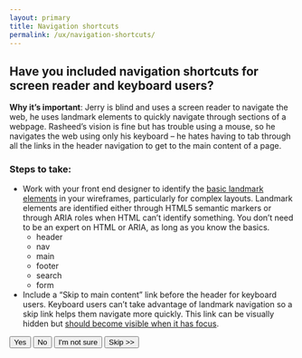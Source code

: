 ```yaml
---
layout: primary
title: Navigation shortcuts
permalink: /ux/navigation-shortcuts/
---
```


## Have you included navigation shortcuts for screen reader and keyboard users?
**Why it’s important**: Jerry is blind and uses a screen reader to navigate the web, he uses landmark elements to quickly navigate through sections of a webpage. Rasheed’s vision is fine but has trouble using a mouse, so he navigates the web using only his keyboard – he hates having to tab through all the links in the header navigation to get to the main content of a page.

### Steps to take:

- Work with your front end designer to identify the [basic landmark elements](https://dequeuniversity.com/assets/html/jquery-summit/html5/slides/landmarks.html) in your wireframes, particularly for complex layouts. Landmark elements are identified either through HTML5 semantic markers or through ARIA roles when HTML can’t identify something. You don’t need to be an expert on HTML or ARIA, as long as you know the basics.
  - header
  - nav
  - main
  - footer
  - search
  - form
- Include a “Skip to main content” link before the header for keyboard users. Keyboard users can’t take advantage of landmark navigation so a skip link helps them navigate more quickly. This link can be visually hidden but [should become visible when it has focus](http://webaim.org/techniques/skipnav/#invisible).

<button>
  <i class="fa fa-check" aria-hidden="true"></i>
  Yes
</button>
<button class="usa-button-secondary">
  <i class="fa fa-times" aria-hidden="true"></i>
  No
</button>
<button class="usa-button button-question">
  <i class="fa fa-question" aria-hidden="true"></i>
  I'm not sure
</button>
<button class="usa-button-outline button-skip" type="button">Skip >></button>
